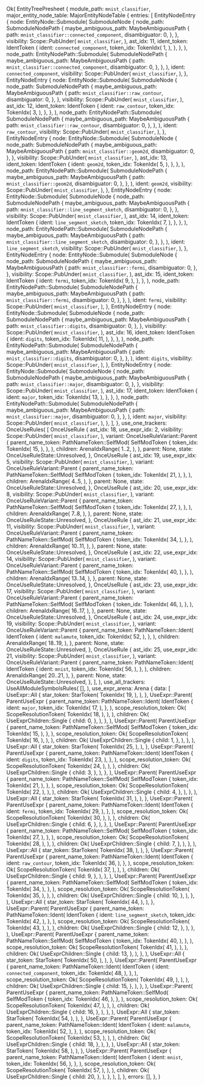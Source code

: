 Ok(
    EntityTreePresheet {
        module_path: `mnist_classifier`,
        major_entity_node_table: MajorEntityNodeTable {
            entries: [
                EntityNodeEntry {
                    node: EntityNode::Submodule(
                        SubmoduleNode {
                            node_path: SubmoduleNodePath {
                                maybe_ambiguous_path: MaybeAmbiguousPath {
                                    path: `mnist_classifier::connected_component`,
                                    disambiguator: 0,
                                },
                            },
                            visibility: Scope::PubUnder(
                                `mnist_classifier`,
                            ),
                            ast_idx: 11,
                            ident_token: IdentToken {
                                ident: `connected_component`,
                                token_idx: TokenIdx(
                                    1,
                                ),
                            },
                        },
                    ),
                    node_path: EntityNodePath::Submodule(
                        SubmoduleNodePath {
                            maybe_ambiguous_path: MaybeAmbiguousPath {
                                path: `mnist_classifier::connected_component`,
                                disambiguator: 0,
                            },
                        },
                    ),
                    ident: `connected_component`,
                    visibility: Scope::PubUnder(
                        `mnist_classifier`,
                    ),
                },
                EntityNodeEntry {
                    node: EntityNode::Submodule(
                        SubmoduleNode {
                            node_path: SubmoduleNodePath {
                                maybe_ambiguous_path: MaybeAmbiguousPath {
                                    path: `mnist_classifier::raw_contour`,
                                    disambiguator: 0,
                                },
                            },
                            visibility: Scope::PubUnder(
                                `mnist_classifier`,
                            ),
                            ast_idx: 12,
                            ident_token: IdentToken {
                                ident: `raw_contour`,
                                token_idx: TokenIdx(
                                    3,
                                ),
                            },
                        },
                    ),
                    node_path: EntityNodePath::Submodule(
                        SubmoduleNodePath {
                            maybe_ambiguous_path: MaybeAmbiguousPath {
                                path: `mnist_classifier::raw_contour`,
                                disambiguator: 0,
                            },
                        },
                    ),
                    ident: `raw_contour`,
                    visibility: Scope::PubUnder(
                        `mnist_classifier`,
                    ),
                },
                EntityNodeEntry {
                    node: EntityNode::Submodule(
                        SubmoduleNode {
                            node_path: SubmoduleNodePath {
                                maybe_ambiguous_path: MaybeAmbiguousPath {
                                    path: `mnist_classifier::geom2d`,
                                    disambiguator: 0,
                                },
                            },
                            visibility: Scope::PubUnder(
                                `mnist_classifier`,
                            ),
                            ast_idx: 13,
                            ident_token: IdentToken {
                                ident: `geom2d`,
                                token_idx: TokenIdx(
                                    5,
                                ),
                            },
                        },
                    ),
                    node_path: EntityNodePath::Submodule(
                        SubmoduleNodePath {
                            maybe_ambiguous_path: MaybeAmbiguousPath {
                                path: `mnist_classifier::geom2d`,
                                disambiguator: 0,
                            },
                        },
                    ),
                    ident: `geom2d`,
                    visibility: Scope::PubUnder(
                        `mnist_classifier`,
                    ),
                },
                EntityNodeEntry {
                    node: EntityNode::Submodule(
                        SubmoduleNode {
                            node_path: SubmoduleNodePath {
                                maybe_ambiguous_path: MaybeAmbiguousPath {
                                    path: `mnist_classifier::line_segment_sketch`,
                                    disambiguator: 0,
                                },
                            },
                            visibility: Scope::PubUnder(
                                `mnist_classifier`,
                            ),
                            ast_idx: 14,
                            ident_token: IdentToken {
                                ident: `line_segment_sketch`,
                                token_idx: TokenIdx(
                                    7,
                                ),
                            },
                        },
                    ),
                    node_path: EntityNodePath::Submodule(
                        SubmoduleNodePath {
                            maybe_ambiguous_path: MaybeAmbiguousPath {
                                path: `mnist_classifier::line_segment_sketch`,
                                disambiguator: 0,
                            },
                        },
                    ),
                    ident: `line_segment_sketch`,
                    visibility: Scope::PubUnder(
                        `mnist_classifier`,
                    ),
                },
                EntityNodeEntry {
                    node: EntityNode::Submodule(
                        SubmoduleNode {
                            node_path: SubmoduleNodePath {
                                maybe_ambiguous_path: MaybeAmbiguousPath {
                                    path: `mnist_classifier::fermi`,
                                    disambiguator: 0,
                                },
                            },
                            visibility: Scope::PubUnder(
                                `mnist_classifier`,
                            ),
                            ast_idx: 15,
                            ident_token: IdentToken {
                                ident: `fermi`,
                                token_idx: TokenIdx(
                                    9,
                                ),
                            },
                        },
                    ),
                    node_path: EntityNodePath::Submodule(
                        SubmoduleNodePath {
                            maybe_ambiguous_path: MaybeAmbiguousPath {
                                path: `mnist_classifier::fermi`,
                                disambiguator: 0,
                            },
                        },
                    ),
                    ident: `fermi`,
                    visibility: Scope::PubUnder(
                        `mnist_classifier`,
                    ),
                },
                EntityNodeEntry {
                    node: EntityNode::Submodule(
                        SubmoduleNode {
                            node_path: SubmoduleNodePath {
                                maybe_ambiguous_path: MaybeAmbiguousPath {
                                    path: `mnist_classifier::digits`,
                                    disambiguator: 0,
                                },
                            },
                            visibility: Scope::PubUnder(
                                `mnist_classifier`,
                            ),
                            ast_idx: 16,
                            ident_token: IdentToken {
                                ident: `digits`,
                                token_idx: TokenIdx(
                                    11,
                                ),
                            },
                        },
                    ),
                    node_path: EntityNodePath::Submodule(
                        SubmoduleNodePath {
                            maybe_ambiguous_path: MaybeAmbiguousPath {
                                path: `mnist_classifier::digits`,
                                disambiguator: 0,
                            },
                        },
                    ),
                    ident: `digits`,
                    visibility: Scope::PubUnder(
                        `mnist_classifier`,
                    ),
                },
                EntityNodeEntry {
                    node: EntityNode::Submodule(
                        SubmoduleNode {
                            node_path: SubmoduleNodePath {
                                maybe_ambiguous_path: MaybeAmbiguousPath {
                                    path: `mnist_classifier::major`,
                                    disambiguator: 0,
                                },
                            },
                            visibility: Scope::PubUnder(
                                `mnist_classifier`,
                            ),
                            ast_idx: 17,
                            ident_token: IdentToken {
                                ident: `major`,
                                token_idx: TokenIdx(
                                    13,
                                ),
                            },
                        },
                    ),
                    node_path: EntityNodePath::Submodule(
                        SubmoduleNodePath {
                            maybe_ambiguous_path: MaybeAmbiguousPath {
                                path: `mnist_classifier::major`,
                                disambiguator: 0,
                            },
                        },
                    ),
                    ident: `major`,
                    visibility: Scope::PubUnder(
                        `mnist_classifier`,
                    ),
                },
            ],
        },
        use_one_trackers: OnceUseRules(
            [
                OnceUseRule {
                    ast_idx: 18,
                    use_expr_idx: 2,
                    visibility: Scope::PubUnder(
                        `mnist_classifier`,
                    ),
                    variant: OnceUseRuleVariant::Parent {
                        parent_name_token: PathNameToken::SelfMod(
                            SelfModToken {
                                token_idx: TokenIdx(
                                    15,
                                ),
                            },
                        ),
                        children: ArenaIdxRange(
                            1..2,
                        ),
                    },
                    parent: None,
                    state: OnceUseRuleState::Unresolved,
                },
                OnceUseRule {
                    ast_idx: 19,
                    use_expr_idx: 5,
                    visibility: Scope::PubUnder(
                        `mnist_classifier`,
                    ),
                    variant: OnceUseRuleVariant::Parent {
                        parent_name_token: PathNameToken::SelfMod(
                            SelfModToken {
                                token_idx: TokenIdx(
                                    21,
                                ),
                            },
                        ),
                        children: ArenaIdxRange(
                            4..5,
                        ),
                    },
                    parent: None,
                    state: OnceUseRuleState::Unresolved,
                },
                OnceUseRule {
                    ast_idx: 20,
                    use_expr_idx: 8,
                    visibility: Scope::PubUnder(
                        `mnist_classifier`,
                    ),
                    variant: OnceUseRuleVariant::Parent {
                        parent_name_token: PathNameToken::SelfMod(
                            SelfModToken {
                                token_idx: TokenIdx(
                                    27,
                                ),
                            },
                        ),
                        children: ArenaIdxRange(
                            7..8,
                        ),
                    },
                    parent: None,
                    state: OnceUseRuleState::Unresolved,
                },
                OnceUseRule {
                    ast_idx: 21,
                    use_expr_idx: 11,
                    visibility: Scope::PubUnder(
                        `mnist_classifier`,
                    ),
                    variant: OnceUseRuleVariant::Parent {
                        parent_name_token: PathNameToken::SelfMod(
                            SelfModToken {
                                token_idx: TokenIdx(
                                    34,
                                ),
                            },
                        ),
                        children: ArenaIdxRange(
                            10..11,
                        ),
                    },
                    parent: None,
                    state: OnceUseRuleState::Unresolved,
                },
                OnceUseRule {
                    ast_idx: 22,
                    use_expr_idx: 14,
                    visibility: Scope::PubUnder(
                        `mnist_classifier`,
                    ),
                    variant: OnceUseRuleVariant::Parent {
                        parent_name_token: PathNameToken::SelfMod(
                            SelfModToken {
                                token_idx: TokenIdx(
                                    40,
                                ),
                            },
                        ),
                        children: ArenaIdxRange(
                            13..14,
                        ),
                    },
                    parent: None,
                    state: OnceUseRuleState::Unresolved,
                },
                OnceUseRule {
                    ast_idx: 23,
                    use_expr_idx: 17,
                    visibility: Scope::PubUnder(
                        `mnist_classifier`,
                    ),
                    variant: OnceUseRuleVariant::Parent {
                        parent_name_token: PathNameToken::SelfMod(
                            SelfModToken {
                                token_idx: TokenIdx(
                                    46,
                                ),
                            },
                        ),
                        children: ArenaIdxRange(
                            16..17,
                        ),
                    },
                    parent: None,
                    state: OnceUseRuleState::Unresolved,
                },
                OnceUseRule {
                    ast_idx: 24,
                    use_expr_idx: 19,
                    visibility: Scope::PubUnder(
                        `mnist_classifier`,
                    ),
                    variant: OnceUseRuleVariant::Parent {
                        parent_name_token: PathNameToken::Ident(
                            IdentToken {
                                ident: `malamute`,
                                token_idx: TokenIdx(
                                    52,
                                ),
                            },
                        ),
                        children: ArenaIdxRange(
                            18..19,
                        ),
                    },
                    parent: None,
                    state: OnceUseRuleState::Unresolved,
                },
                OnceUseRule {
                    ast_idx: 25,
                    use_expr_idx: 21,
                    visibility: Scope::PubUnder(
                        `mnist_classifier`,
                    ),
                    variant: OnceUseRuleVariant::Parent {
                        parent_name_token: PathNameToken::Ident(
                            IdentToken {
                                ident: `mnist`,
                                token_idx: TokenIdx(
                                    56,
                                ),
                            },
                        ),
                        children: ArenaIdxRange(
                            20..21,
                        ),
                    },
                    parent: None,
                    state: OnceUseRuleState::Unresolved,
                },
            ],
        ),
        use_all_trackers: UseAllModuleSymbolsRules(
            [],
        ),
        use_expr_arena: Arena {
            data: [
                UseExpr::All {
                    star_token: StarToken(
                        TokenIdx(
                            19,
                        ),
                    ),
                },
                UseExpr::Parent(
                    ParentUseExpr {
                        parent_name_token: PathNameToken::Ident(
                            IdentToken {
                                ident: `major`,
                                token_idx: TokenIdx(
                                    17,
                                ),
                            },
                        ),
                        scope_resolution_token: Ok(
                            ScopeResolutionToken(
                                TokenIdx(
                                    18,
                                ),
                            ),
                        ),
                        children: Ok(
                            UseExprChildren::Single {
                                child: 0,
                            },
                        ),
                    },
                ),
                UseExpr::Parent(
                    ParentUseExpr {
                        parent_name_token: PathNameToken::SelfMod(
                            SelfModToken {
                                token_idx: TokenIdx(
                                    15,
                                ),
                            },
                        ),
                        scope_resolution_token: Ok(
                            ScopeResolutionToken(
                                TokenIdx(
                                    16,
                                ),
                            ),
                        ),
                        children: Ok(
                            UseExprChildren::Single {
                                child: 1,
                            },
                        ),
                    },
                ),
                UseExpr::All {
                    star_token: StarToken(
                        TokenIdx(
                            25,
                        ),
                    ),
                },
                UseExpr::Parent(
                    ParentUseExpr {
                        parent_name_token: PathNameToken::Ident(
                            IdentToken {
                                ident: `digits`,
                                token_idx: TokenIdx(
                                    23,
                                ),
                            },
                        ),
                        scope_resolution_token: Ok(
                            ScopeResolutionToken(
                                TokenIdx(
                                    24,
                                ),
                            ),
                        ),
                        children: Ok(
                            UseExprChildren::Single {
                                child: 3,
                            },
                        ),
                    },
                ),
                UseExpr::Parent(
                    ParentUseExpr {
                        parent_name_token: PathNameToken::SelfMod(
                            SelfModToken {
                                token_idx: TokenIdx(
                                    21,
                                ),
                            },
                        ),
                        scope_resolution_token: Ok(
                            ScopeResolutionToken(
                                TokenIdx(
                                    22,
                                ),
                            ),
                        ),
                        children: Ok(
                            UseExprChildren::Single {
                                child: 4,
                            },
                        ),
                    },
                ),
                UseExpr::All {
                    star_token: StarToken(
                        TokenIdx(
                            31,
                        ),
                    ),
                },
                UseExpr::Parent(
                    ParentUseExpr {
                        parent_name_token: PathNameToken::Ident(
                            IdentToken {
                                ident: `fermi`,
                                token_idx: TokenIdx(
                                    29,
                                ),
                            },
                        ),
                        scope_resolution_token: Ok(
                            ScopeResolutionToken(
                                TokenIdx(
                                    30,
                                ),
                            ),
                        ),
                        children: Ok(
                            UseExprChildren::Single {
                                child: 6,
                            },
                        ),
                    },
                ),
                UseExpr::Parent(
                    ParentUseExpr {
                        parent_name_token: PathNameToken::SelfMod(
                            SelfModToken {
                                token_idx: TokenIdx(
                                    27,
                                ),
                            },
                        ),
                        scope_resolution_token: Ok(
                            ScopeResolutionToken(
                                TokenIdx(
                                    28,
                                ),
                            ),
                        ),
                        children: Ok(
                            UseExprChildren::Single {
                                child: 7,
                            },
                        ),
                    },
                ),
                UseExpr::All {
                    star_token: StarToken(
                        TokenIdx(
                            38,
                        ),
                    ),
                },
                UseExpr::Parent(
                    ParentUseExpr {
                        parent_name_token: PathNameToken::Ident(
                            IdentToken {
                                ident: `raw_contour`,
                                token_idx: TokenIdx(
                                    36,
                                ),
                            },
                        ),
                        scope_resolution_token: Ok(
                            ScopeResolutionToken(
                                TokenIdx(
                                    37,
                                ),
                            ),
                        ),
                        children: Ok(
                            UseExprChildren::Single {
                                child: 9,
                            },
                        ),
                    },
                ),
                UseExpr::Parent(
                    ParentUseExpr {
                        parent_name_token: PathNameToken::SelfMod(
                            SelfModToken {
                                token_idx: TokenIdx(
                                    34,
                                ),
                            },
                        ),
                        scope_resolution_token: Ok(
                            ScopeResolutionToken(
                                TokenIdx(
                                    35,
                                ),
                            ),
                        ),
                        children: Ok(
                            UseExprChildren::Single {
                                child: 10,
                            },
                        ),
                    },
                ),
                UseExpr::All {
                    star_token: StarToken(
                        TokenIdx(
                            44,
                        ),
                    ),
                },
                UseExpr::Parent(
                    ParentUseExpr {
                        parent_name_token: PathNameToken::Ident(
                            IdentToken {
                                ident: `line_segment_sketch`,
                                token_idx: TokenIdx(
                                    42,
                                ),
                            },
                        ),
                        scope_resolution_token: Ok(
                            ScopeResolutionToken(
                                TokenIdx(
                                    43,
                                ),
                            ),
                        ),
                        children: Ok(
                            UseExprChildren::Single {
                                child: 12,
                            },
                        ),
                    },
                ),
                UseExpr::Parent(
                    ParentUseExpr {
                        parent_name_token: PathNameToken::SelfMod(
                            SelfModToken {
                                token_idx: TokenIdx(
                                    40,
                                ),
                            },
                        ),
                        scope_resolution_token: Ok(
                            ScopeResolutionToken(
                                TokenIdx(
                                    41,
                                ),
                            ),
                        ),
                        children: Ok(
                            UseExprChildren::Single {
                                child: 13,
                            },
                        ),
                    },
                ),
                UseExpr::All {
                    star_token: StarToken(
                        TokenIdx(
                            50,
                        ),
                    ),
                },
                UseExpr::Parent(
                    ParentUseExpr {
                        parent_name_token: PathNameToken::Ident(
                            IdentToken {
                                ident: `connected_component`,
                                token_idx: TokenIdx(
                                    48,
                                ),
                            },
                        ),
                        scope_resolution_token: Ok(
                            ScopeResolutionToken(
                                TokenIdx(
                                    49,
                                ),
                            ),
                        ),
                        children: Ok(
                            UseExprChildren::Single {
                                child: 15,
                            },
                        ),
                    },
                ),
                UseExpr::Parent(
                    ParentUseExpr {
                        parent_name_token: PathNameToken::SelfMod(
                            SelfModToken {
                                token_idx: TokenIdx(
                                    46,
                                ),
                            },
                        ),
                        scope_resolution_token: Ok(
                            ScopeResolutionToken(
                                TokenIdx(
                                    47,
                                ),
                            ),
                        ),
                        children: Ok(
                            UseExprChildren::Single {
                                child: 16,
                            },
                        ),
                    },
                ),
                UseExpr::All {
                    star_token: StarToken(
                        TokenIdx(
                            54,
                        ),
                    ),
                },
                UseExpr::Parent(
                    ParentUseExpr {
                        parent_name_token: PathNameToken::Ident(
                            IdentToken {
                                ident: `malamute`,
                                token_idx: TokenIdx(
                                    52,
                                ),
                            },
                        ),
                        scope_resolution_token: Ok(
                            ScopeResolutionToken(
                                TokenIdx(
                                    53,
                                ),
                            ),
                        ),
                        children: Ok(
                            UseExprChildren::Single {
                                child: 18,
                            },
                        ),
                    },
                ),
                UseExpr::All {
                    star_token: StarToken(
                        TokenIdx(
                            58,
                        ),
                    ),
                },
                UseExpr::Parent(
                    ParentUseExpr {
                        parent_name_token: PathNameToken::Ident(
                            IdentToken {
                                ident: `mnist`,
                                token_idx: TokenIdx(
                                    56,
                                ),
                            },
                        ),
                        scope_resolution_token: Ok(
                            ScopeResolutionToken(
                                TokenIdx(
                                    57,
                                ),
                            ),
                        ),
                        children: Ok(
                            UseExprChildren::Single {
                                child: 20,
                            },
                        ),
                    },
                ),
            ],
        },
        errors: [],
    },
)